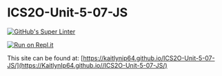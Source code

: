 # ICS2O-Unit-5-07-JS

[![GitHub's Super Linter](https://github.com/KaitlynIp64//ICS2O-Unit-5-07-JS/workflows/GitHub's%20Super%20Linter/badge.svg)](https://github.com/KaitlynIp64//ICS2O-Unit-5-07-JS/actions)

[![Run on Repl.it](https://repl.it/badge/github/KaitlynIp64/ICS2O-Unit-5-07-JS)](https://repl.it/github/KaitlynIp64/ICS2O-Unit-5-07-JS)

This site can be found at: [https://kaitlynip64.github.io/ICS2O-Unit-5-07-JS/](https://KaitlynIp64.github.io//ICS2O-Unit-5-07-JS/)
